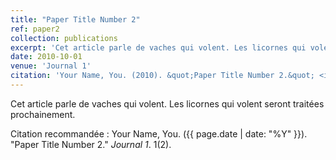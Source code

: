 ```yaml
---
title: "Paper Title Number 2"
ref: paper2
collection: publications
excerpt: 'Cet article parle de vaches qui volent. Les licornes qui volent seront traitées prochainement.'
date: 2010-10-01
venue: 'Journal 1'
citation: 'Your Name, You. (2010). &quot;Paper Title Number 2.&quot; <i>Journal 1</i>. 1(2).'
---
```


Cet article parle de vaches qui volent. Les licornes qui volent seront traitées prochainement.

Citation recommandée : Your Name, You. ({{ page.date | date: "%Y" }}). "Paper Title Number 2." <i>Journal 1</i>. 1(2).
